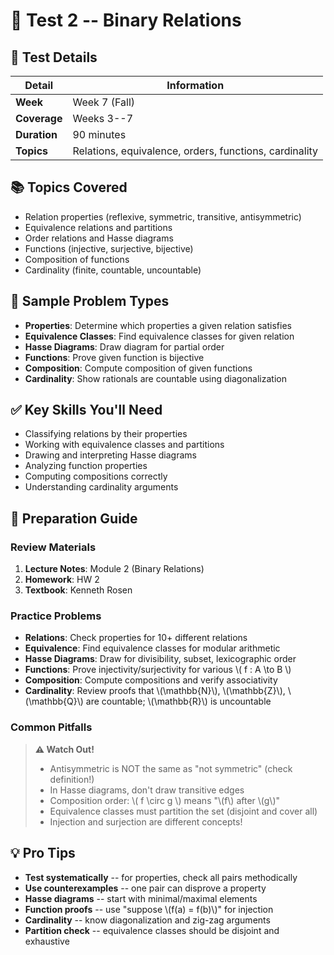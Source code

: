 # 🔗 Test 2 -- Binary Relations

## 📅 Test Details

| Detail | Information |
|--------|-------------|
| **Week** | Week 7 (Fall) |
| **Coverage** | Weeks 3--7 |
| **Duration** | 90 minutes |
| **Topics** | Relations, equivalence, orders, functions, cardinality |

## 📚 Topics Covered

- Relation properties (reflexive, symmetric, transitive, antisymmetric)
- Equivalence relations and partitions
- Order relations and Hasse diagrams
- Functions (injective, surjective, bijective)
- Composition of functions
- Cardinality (finite, countable, uncountable)

## 🎯 Sample Problem Types

- **Properties**: Determine which properties a given relation satisfies
- **Equivalence Classes**: Find equivalence classes for given relation
- **Hasse Diagrams**: Draw diagram for partial order
- **Functions**: Prove given function is bijective
- **Composition**: Compute composition of given functions
- **Cardinality**: Show rationals are countable using diagonalization

## ✅ Key Skills You'll Need

- Classifying relations by their properties
- Working with equivalence classes and partitions
- Drawing and interpreting Hasse diagrams
- Analyzing function properties
- Computing compositions correctly
- Understanding cardinality arguments

## 📖 Preparation Guide

### Review Materials

1. **Lecture Notes**: Module 2 (Binary Relations)
2. **Homework**: HW 2
3. **Textbook**: Kenneth Rosen

### Practice Problems

- **Relations**: Check properties for 10+ different relations
- **Equivalence**: Find equivalence classes for modular arithmetic
- **Hasse Diagrams**: Draw for divisibility, subset, lexicographic order
- **Functions**: Prove injectivity/surjectivity for various \\( f : A \to B \\)
- **Composition**: Compute compositions and verify associativity
- **Cardinality**: Review proofs that \\(\mathbb{N}\\), \\(\mathbb{Z}\\), \\(\mathbb{Q}\\) are countable; \\(\mathbb{R}\\) is uncountable

### Common Pitfalls

> **⚠️ Watch Out!**
>
> - Antisymmetric is NOT the same as "not symmetric" (check definition!)
> - In Hasse diagrams, don't draw transitive edges
> - Composition order: \\( f \circ g \\) means "\\(f\\) after \\(g\\)"
> - Equivalence classes must partition the set (disjoint and cover all)
> - Injection and surjection are different concepts!

## 💡 Pro Tips

- **Test systematically** -- for properties, check all pairs methodically
- **Use counterexamples** -- one pair can disprove a property
- **Hasse diagrams** -- start with minimal/maximal elements
- **Function proofs** -- use "suppose \\(f(a) = f(b)\\)" for injection
- **Cardinality** -- know diagonalization and zig-zag arguments
- **Partition check** -- equivalence classes should be disjoint and exhaustive
